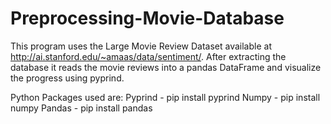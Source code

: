 # Preprocessing-Movie-Database
This program uses the Large Movie Review Dataset available at http://ai.stanford.edu/~amaas/data/sentiment/.
After extracting the database it reads the movie reviews into a pandas DataFrame and visualize the progress using pyprind.

Python Packages used are:
Pyprind - pip install pyprind 
Numpy - pip install numpy
Pandas - pip install pandas
